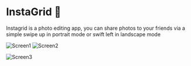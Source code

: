 # InstaGrid 📸

Instagrid is a photo editing app, you can share photos to your friends via a simple swipe up in portrait mode or swift left in landscape mode

![Screen1](https://user-images.githubusercontent.com/38377722/70713666-c7e5bf80-1ce6-11ea-8205-a150c86749e5.png) ![Screen2](https://user-images.githubusercontent.com/38377722/70713726-e350ca80-1ce6-11ea-982b-9cafba36f3c7.png)

![Screen3](https://user-images.githubusercontent.com/38377722/70713764-fc597b80-1ce6-11ea-889b-b4ed746fb6dc.png)
